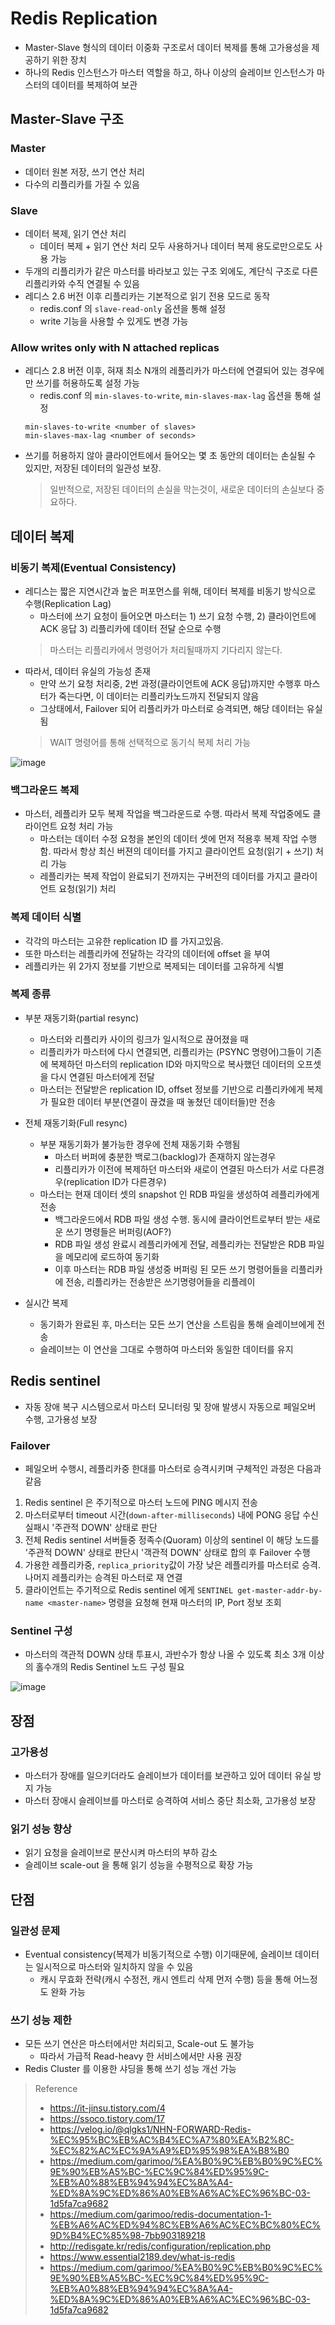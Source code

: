 # Redis Replication
* Master-Slave 형식의 데이터 이중화 구조로서 데이터 복제를 통해 고가용성을 제공하기 위한 장치
* 하나의 Redis 인스턴스가 마스터 역할을 하고, 하나 이상의 슬레이브 인스턴스가 마스터의 데이터를 복제하여 보관


## Master-Slave 구조
### Master
* 데이터 원본 저장, 쓰기 연산 처리
* 다수의 리플리카를 가질 수 있음

### Slave
* 데이터 복제, 읽기 연산 처리
  * 데이터 복제 + 읽기 연산 처리 모두 사용하거나 데이터 복제 용도로만으로도 사용 가능
* 두개의 리플리카가 같은 마스터를 바라보고 있는 구조 외에도, 계단식 구조로 다른 리플리카와 수직 연결될 수 있음
* 레디스 2.6 버전 이후 리플리카는 기본적으로 읽기 전용 모드로 동작
  * redis.conf 의 `slave-read-only` 옵션을 통해 설정
  * write 기능을 사용할 수 있게도 변경 가능

### Allow writes only with N attached replicas
* 레디스 2.8 버전 이후, 혀재 최소 N개의 레플리카가 마스터에 연결되어 있는 경우에만 쓰기를 허용하도록 설정 가능
  * redis.conf 의 `min-slaves-to-write`, `min-slaves-max-lag` 옵션을 통해 설정 
  ```
  min-slaves-to-write <number of slaves>
  min-slaves-max-lag <number of seconds>
  ```
* 쓰기를 허용하지 않아 클라이언트에서 들어오는 몇 초 동안의 데이터는 손실될 수 있지만, 저장된 데이터의 일관성 보장. 
  > 일반적으로, 저장된 데이터의 손실을 막는것이, 새로운 데이터의 손실보다 중요하다.


## 데이터 복제
### 비동기 복제(Eventual Consistency)
* 레디스는 짧은 지연시간과 높은 퍼포먼스를 위해, 데이터 복제를 비동기 방식으로 수행(Replication Lag)
  * 마스터에 쓰기 요청이 들어오면 마스터는 1) 쓰기 요청 수행, 2) 클라이언트에 ACK 응답 3) 리플리카에 데이터 전달 순으로 수행
  > 마스터는 리플리카에서 명령어가 처리될때까지 기다리지 않는다.
* 따라서, 데이터 유실의 가능성 존재
  * 만약 쓰기 요청 처리중, 2번 과정(클라이언트에 ACK 응답)까지만 수행후 마스터가 죽는다면, 이 데이터는 리플리카노드까지 전달되지 않음
  * 그상태에서, Failover 되어 리플리카가 마스터로 승격되면, 해당 데이터는 유실됨
  > WAIT 명령어를 통해 선택적으로 동기식 복제 처리 가능

![image](https://github.com/user-attachments/assets/6809ef1c-6e03-421d-92f2-c98812e044b2)

### 백그라운드 복제
* 마스터, 레플리카 모두 복제 작업을 백그라운드로 수행. 따라서 복제 작업중에도 클라이언트 요청 처리 가능
  * 마스터는 데이터 수정 요청을 본인의 데이터 셋에 먼저 적용후 복제 작업 수행함. 따라서 항상 최신 버젼의 데이터를 가지고 클라이언트 요청(읽기 + 쓰기) 처리 가능
  * 레플리카는 복제 작업이 완료되기 전까지는 구버전의 데이터를 가지고 클라이언트 요청(읽기) 처리

### 복제 데이터 식별
* 각각의 마스터는 고유한 replication ID 를 가지고있음.
* 또한 마스터는 레플리카에 전달하는 각각의 데이터에 offset 을 부여
* 레플리카는 위 2가지 정보를 기반으로 복제되는 데이터를 고유하게 식별

### 복제 종류
* 부분 재동기화(partial resync)
  * 마스터와 리플리카 사이의 링크가 일시적으로 끊어졌을 때 
  * 리플리카가 마스터에 다시 연결되면, 리플리카는 (PSYNC 명령어)그들이 기존에 복제하던 마스터의 replication ID와 마지막으로 복사했던 데이터의 오프셋을 다시 연결된 마스터에게 전달
  * 마스터는 전달받은 replication ID, offset 정보를 기반으로 리플리카에게 복제가 필요한 데이터 부분(연결이 끊겼을 때 놓쳤던 데이터들)만 전송 

* 전체 재동기화(Full resync)
  * 부분 재동기화가 불가능한 경우에 전체 재동기화 수행됨
    * 마스터 버퍼에 충분한 백로그(backlog)가 존재하지 않는경우
    * 리플리카가 이전에 복제하던 마스터와 새로이 연결된 마스터가 서로 다른경우(replication ID가 다른경우)
  * 마스터는 현재 데이터 셋의 snapshot 인 RDB 파일을 생성하여 레플리카에게 전송
    * 백그라운드에서 RDB 파일 생성 수행. 동시에 클라이언트로부터 받는 새로운 쓰기 명령들은 버퍼링(AOF?) 
    * RDB 파일 생성 완료시 레플리카에게 전달, 레플리카는 전달받은 RDB 파일을 메모리에 로드하여 동기화 
    * 이후 마스터는 RDB 파일 생성중 버퍼링 된 모든 쓰기 명령어들을 리플리카에 전송, 리플리카는 전송받은 쓰기명령어들을 리플레이

* 실시간 복제
  * 동기화가 완료된 후, 마스터는 모든 쓰기 연산을 스트림을 통해 슬레이브에게 전송
  * 슬레이브는 이 연산을 그대로 수행하여 마스터와 동일한 데이터를 유지


## Redis sentinel
* 자동 장애 복구 시스템으로서 마스터 모니터링 및 장애 발생시 자동으로 페일오버 수행, 고가용성 보장

### Failover
* 페일오버 수행시, 레플리카중 한대를 마스터로 승격시키며 구체적인 과정은 다음과 같음
1. Redis sentinel 은 주기적으로 마스터 노드에 PING 메시지 전송
2. 마스터로부터 timeout 시간(`down-after-milliseconds`) 내에 PONG 응답 수신 실패시 '주관적 DOWN' 상태로 판단
3. 전체 Redis sentinel 서버들중 정족수(Quoram) 이상의 sentinel 이 해당 노드를 '주관적 DOWN' 상태로 판단시 '객관적 DOWN' 상태로 합의 후 Failover 수행
4. 가용한 레플리카중, `replica_priority`값이 가장 낮은 레플리카를 마스터로 승격. 나머지 레플리카는 승격된 마스터로 재 연결
5. 클라이언트는 주기적으로 Redis sentinel 에게 `SENTINEL get-master-addr-by-name <master-name>` 명령을 요청해 현재 마스터의 IP, Port 정보 조회

### Sentinel 구성
* 마스터의 객관적 DOWN 상태 투표시, 과반수가 항상 나올 수 있도록 최소 3개 이상의 홀수개의 Redis Sentinel 노드 구성 필요

![image](https://github.com/user-attachments/assets/3a20e1a3-226c-491d-92e3-2d0d9a0c6f71)


## 장점
### 고가용성
* 마스터가 장애를 일으키더라도 슬레이브가 데이터를 보관하고 있어 데이터 유실 방지 가능
* 마스터 장애시 슬레이브를 마스터로 승격하여 서비스 중단 최소화, 고가용성 보장

### 읽기 성능 향상
* 읽기 요청을 슬레이브로 분산시켜 마스터의 부하 감소
* 슬레이브 scale-out 을 통해 읽기 성능을 수평적으로 확장 가능


## 단점
### 일관성 문제
* Eventual consistency(복제가 비동기적으로 수행) 이기때문에, 슬레이브 데이터는 일시적으로 마스터와 일치하지 않을 수 있음
  * 캐시 무효화 전략(캐시 수정전, 캐시 엔트리 삭제 먼저 수행) 등을 통해 어느정도 완화 가능

### 쓰기 성능 제한
* 모든 쓰기 연산은 마스터에서만 처리되고, Scale-out 도 불가능
  * 따라서 가급적 Read-heavy 한 서비스에서만 사용 권장
* Redis Cluster 를 이용한 샤딩을 통해 쓰기 성능 개선 가능

> Reference
> * https://it-jinsu.tistory.com/4
> * https://ssoco.tistory.com/17
> * https://velog.io/@qlgks1/NHN-FORWARD-Redis-%EC%95%BC%EB%AC%B4%EC%A7%80%EA%B2%8C-%EC%82%AC%EC%9A%A9%ED%95%98%EA%B8%B0
> * https://medium.com/garimoo/%EA%B0%9C%EB%B0%9C%EC%9E%90%EB%A5%BC-%EC%9C%84%ED%95%9C-%EB%A0%88%EB%94%94%EC%8A%A4-%ED%8A%9C%ED%86%A0%EB%A6%AC%EC%96%BC-03-1d5fa7ca9682
> * https://medium.com/garimoo/redis-documentation-1-%EB%A6%AC%ED%94%8C%EB%A6%AC%EC%BC%80%EC%9D%B4%EC%85%98-7bb903189218
> * http://redisgate.kr/redis/configuration/replication.php
> * https://www.essential2189.dev/what-is-redis
> * https://medium.com/garimoo/%EA%B0%9C%EB%B0%9C%EC%9E%90%EB%A5%BC-%EC%9C%84%ED%95%9C-%EB%A0%88%EB%94%94%EC%8A%A4-%ED%8A%9C%ED%86%A0%EB%A6%AC%EC%96%BC-03-1d5fa7ca9682

